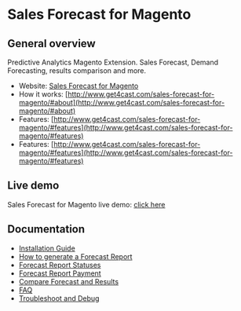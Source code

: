 # Sales Forecast for Magento

## General overview
Predictive Analytics Magento Extension. Sales Forecast, Demand Forecasting, results comparison and more.

* Website: [Sales Forecast for Magento](http://www.get4cast.com/sales-forecast-for-magento/)
* How it works: [http://www.get4cast.com/sales-forecast-for-magento/#about](http://www.get4cast.com/sales-forecast-for-magento/#about)
* Features: [http://www.get4cast.com/sales-forecast-for-magento/#features](http://www.get4cast.com/sales-forecast-for-magento/#features)
* Features: [http://www.get4cast.com/sales-forecast-for-magento/#features](http://www.get4cast.com/sales-forecast-for-magento/#features)

## Live demo
Sales Forecast for Magento live demo: [click here](http://www.get4cast.com/sales-forecast-for-magento/#demo)

## Documentation
* [Installation Guide](http://www.get4cast.com/blog/sales-forecast-for-magento-installation-guide/)
* [How to generate a Forecast Report](http://www.get4cast.com/blog/sales-forecast-for-magento-how-to-generate-a-forecast-report/)
* [Forecast Report Statuses](http://get4cast.com/blog/sales-forecast-for-magento-forecast-report-statuses/)
* [Forecast Report Payment](http://get4cast.com/blog/sales-forecast-for-magento-forecast-report-payment/)
* [Compare Forecast and Results](http://get4cast.com/blog/sales-forecast-for-magento-compare-forecast-and-results/)
* [FAQ](http://www.get4cast.com/blog/sales-forecast-for-magento-faq/)
* [Troubleshoot and Debug](http://www.get4cast.com/blog/sales-forecast-for-magento-troubleshoot-and-debug/)
